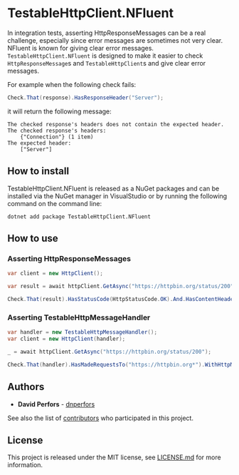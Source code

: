 # TestableHttpClient.NFluent

In integration tests, asserting HttpResponseMessages can be a real challenge, especially since error messages are sometimes not very clear. NFluent is known for giving clear error messages.
`TestableHttpClient.NFluent` is designed to make it easier to check `HttpResponseMessage`s and `TestableHttpClient`s and give clear error messages.

For example when the following check fails:
```csharp
Check.That(response).HasResponseHeader("Server");
```
it will return the following message:
```
The checked response's headers does not contain the expected header.
The checked response's headers:
    {"Connection"} (1 item)
The expected header:
    ["Server"]
```

## How to install

TestableHttpClient.NFluent is released as a NuGet packages and can be installed via the NuGet manager in VisualStudio or by running the following command on the command line:
```
dotnet add package TestableHttpClient.NFluent
```

## How to use

### Asserting HttpResponseMessages

```csharp
var client = new HttpClient();

var result = await httpClient.GetAsync("https://httpbin.org/status/200");

Check.That(result).HasStatusCode(HttpStatusCode.OK).And.HasContentHeader("Content-Type", "*/json*");
```

### Asserting TestableHttpMessageHandler

```csharp
var handler = new TestableHttpMessageHandler();
var client = new HttpClient(handler);

_ = await httpClient.GetAsync("https://httpbin.org/status/200");

Check.That(handler).HasMadeRequestsTo("https://httpbin.org*").WithHttpMethod(HttpMethod.Get);
```

## Authors

* **David Perfors** - [dnperfors](https://github.com/dnperfors)

See also the list of [contributors](https://github.com/dnperfors/TestableHttpClient/contributors) who participated in this project.

## License

This project is released under the MIT license, see [LICENSE.md](https://github.com/dnperfors/TestableHttpClient/blob/master/LICENSE.md) for more information.

